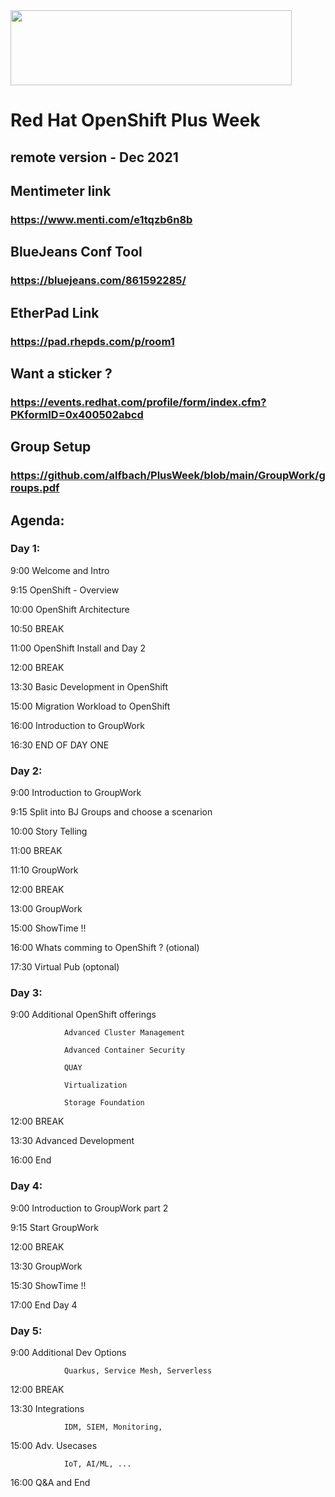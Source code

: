 <img src="https://github.com/alfbach/OCP_Arch/blob/master/logo.png" width="450" height="120">


# Red Hat OpenShift Plus Week
## remote version - Dec 2021

## Mentimeter link

### https://www.menti.com/e1tqzb6n8b

## BlueJeans Conf Tool

### https://bluejeans.com/861592285/

## EtherPad Link

### https://pad.rhepds.com/p/room1

## Want a sticker ?

### https://events.redhat.com/profile/form/index.cfm?PKformID=0x400502abcd

## Group Setup

### https://github.com/alfbach/PlusWeek/blob/main/GroupWork/groups.pdf

## Agenda:


### Day 1:

9:00		Welcome and Intro

9:15		OpenShift - Overview

10:00		OpenShift Architecture

10:50		BREAK		

11:00		OpenShift Install and Day 2

12:00		BREAK

13:30		Basic Development in OpenShift

15:00		Migration Workload to OpenShift

16:00		Introduction to GroupWork

16:30		END OF DAY ONE

### Day 2:

9:00		Introduction to GroupWork

9:15		Split into BJ Groups and choose a scenarion 	

10:00		Story Telling

11:00		BREAK

11:10		GroupWork

12:00		BREAK

13:00		GroupWork

15:00		ShowTime !!

16:00		Whats comming to OpenShift ? 	(otional)

17:30		Virtual Pub			(optonal)	

### Day 3:

9:00		Additional OpenShift offerings

				Advanced Cluster Management

				Advanced Container Security

				QUAY

				Virtualization

				Storage Foundation

12:00		BREAK

13:30		Advanced Development

16:00		End

### Day 4:

9:00		Introduction to GroupWork part 2

9:15		Start GroupWork 	

12:00		BREAK

13:30		GroupWork

15:30		ShowTime !!

17:00		End Day 4

### Day 5:

9:00		Additional Dev Options

		 		Quarkus, Service Mesh, Serverless

12:00		BREAK

13:30		Integrations

				IDM, SIEM, Monitoring,

15:00		Adv. Usecases

				IoT, AI/ML, ...

16:00		Q&A and End 
